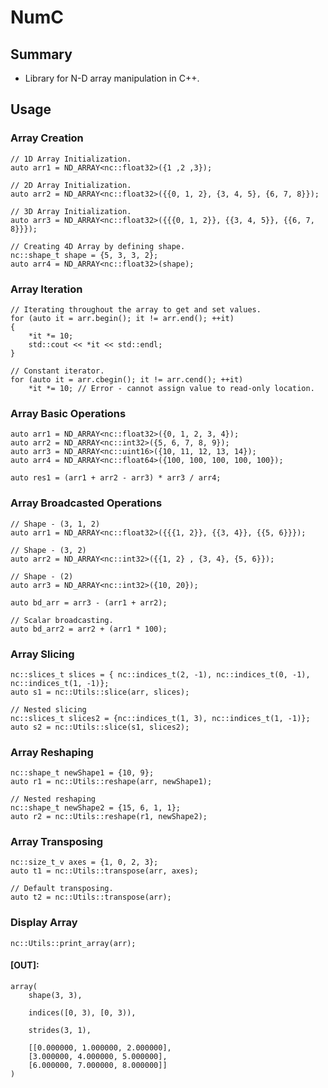 # NumC

## Summary

- Library for N-D array manipulation in C++.

## Usage

### Array Creation

    // 1D Array Initialization.
    auto arr1 = ND_ARRAY<nc::float32>({1 ,2 ,3});

    // 2D Array Initialization.
    auto arr2 = ND_ARRAY<nc::float32>({{0, 1, 2}, {3, 4, 5}, {6, 7, 8}});

    // 3D Array Initialization.
    auto arr3 = ND_ARRAY<nc::float32>({{{0, 1, 2}}, {{3, 4, 5}}, {{6, 7, 8}}});

    // Creating 4D Array by defining shape.
    nc::shape_t shape = {5, 3, 3, 2};
    auto arr4 = ND_ARRAY<nc::float32>(shape);


### Array Iteration

    // Iterating throughout the array to get and set values.
    for (auto it = arr.begin(); it != arr.end(); ++it)
    {
        *it *= 10;
        std::cout << *it << std::endl;
    }

    // Constant iterator.
    for (auto it = arr.cbegin(); it != arr.cend(); ++it)
        *it *= 10; // Error - cannot assign value to read-only location.

### Array Basic Operations

    auto arr1 = ND_ARRAY<nc::float32>({0, 1, 2, 3, 4});
    auto arr2 = ND_ARRAY<nc::int32>({5, 6, 7, 8, 9});
    auto arr3 = ND_ARRAY<nc::uint16>({10, 11, 12, 13, 14});
    auto arr4 = ND_ARRAY<nc::float64>({100, 100, 100, 100, 100});

    auto res1 = (arr1 + arr2 - arr3) * arr3 / arr4;

### Array Broadcasted Operations

    // Shape - (3, 1, 2)
    auto arr1 = ND_ARRAY<nc::float32>({{{1, 2}}, {{3, 4}}, {{5, 6}}});

    // Shape - (3, 2)
    auto arr2 = ND_ARRAY<nc::int32>({{1, 2} , {3, 4}, {5, 6}});

    // Shape - (2)
    auto arr3 = ND_ARRAY<nc::int32>({10, 20});

    auto bd_arr = arr3 - (arr1 + arr2);

    // Scalar broadcasting.
    auto bd_arr2 = arr2 + (arr1 * 100);

### Array Slicing

    nc::slices_t slices = { nc::indices_t(2, -1), nc::indices_t(0, -1), nc::indices_t(1, -1)};
    auto s1 = nc::Utils::slice(arr, slices);

    // Nested slicing
    nc::slices_t slices2 = {nc::indices_t(1, 3), nc::indices_t(1, -1)};
    auto s2 = nc::Utils::slice(s1, slices2);

### Array Reshaping

    nc::shape_t newShape1 = {10, 9};
    auto r1 = nc::Utils::reshape(arr, newShape1);

    // Nested reshaping
    nc::shape_t newShape2 = {15, 6, 1, 1};
    auto r2 = nc::Utils::reshape(r1, newShape2);

### Array Transposing

    nc::size_t_v axes = {1, 0, 2, 3};
    auto t1 = nc::Utils::transpose(arr, axes);

    // Default transposing.
    auto t2 = nc::Utils::transpose(arr);

### Display Array

    nc::Utils::print_array(arr);

#### [OUT]:

    array(
        shape(3, 3),

        indices([0, 3), [0, 3)),

        strides(3, 1),

        [[0.000000, 1.000000, 2.000000],
        [3.000000, 4.000000, 5.000000],
        [6.000000, 7.000000, 8.000000]]
    )

